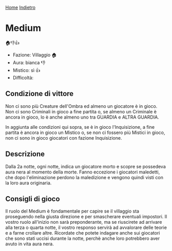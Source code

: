 [Home](/wherewolf-rules)
[Indietro](..)

# Medium

<span class='emoji'>🏠👎👍</span>

- Fazione: Villaggio <span class='emoji'>🏠</span>
- Aura: bianca <span class='emoji'>👎</span>
- Mistico: sì <span class='emoji'>👍</span>
- Difficoltà: 

## Condizione di vittore

Non ci sono più Creature dell'Ombra ed almeno un giocatore è in gioco. Non ci sono Criminali in gioco a fine partita o, se almeno un Criminale è ancora in gioco, lo è anche almeno uno tra GUARDIA e ALTRA GUARDIA.

In aggiunta alle condizioni qui sopra, se è in gioco l'Inquisizione, a fine partita è ancora in gioco un Mistico o, se non ci fossero più Mistici in gioco, non ci sono in gioco giocatori con fazione Inquisizione.

## Descrizione

Dalla 2a notte, ogni notte, indica un giocatore morto e scopre se possedeva aura nera al momento della morte. Fanno eccezione i giocatori maledetti, che dopo l'eliminazione perdono la maledizione e vengono quindi visti con la loro aura originaria.

## Consigli di gioco

Il ruolo del Medium è fondamentale per capire se il villaggio sta proseguendo nella giusta direzione e per smascherare eventuali impostori. Il vostro ruolo all'inizio non sarà preponderante, ma se riuscirete ad arrivare alla terza o quarta notte, il vostro responso servirà ad avvalorare delle teorie e a farne crollare altre. Ricordate che potete indagare anche sui giocatori che sono stati uccisi durante la notte, perchè anche loro potrebbero aver avuto in vita aura nera.

